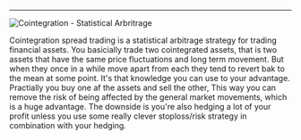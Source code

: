 ----
![Cointegration - Statistical Arbritrage](../img/cointegration.png)

Cointegration spread trading is a statistical arbitrage strategy for trading financial assets. You basicially trade two cointegrated assets, that is two assets that have the same price fluctuations and long term movement. But when they once in a while move apart from each they tend to revert bak to the mean at some point. It's that knowledge you can use to your advantage.
Practially you buy one af the assets and sell the other, This way you can remove the risk of being affected by the general market movements, which is a huge advantage. The downside is you're also hedging a lot of your profit unless you use some really clever stoploss/risk strategy in combination with your hedging.

<!--stackedit_data:
eyJoaXN0b3J5IjpbMTMzOTU1NzE3MywxOTY3OTI3NTU0LDExMz
M1OTA3ODIsLTE0MzM3OTgwNzEsLTEzMTM0MzgxNjIsNDU4NDYy
OTcyLC0xMDAzMDgwNjEyLC0zNjgxODQxMjhdfQ==
-->